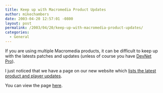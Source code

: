 ```yaml
---
title: Keep up with Macromedia Product Updates
author: mikechambers
date: 2003-04-20 12:57:01 -0800
layout: post
permalink: /2003/04/20/keep-up-with-macromedia-product-updates/
categories:
  - General
---
```



If you are using multiple Macromedia products, it can be difficult to keep up with the latests patches and updates (unless of course you have [DevNet Pro][1]).

I just noticed that we have a page on our new website which [lists the latest product and player updates][2].

You can view the page [here][2].

 [1]: http://www.macromedia.com/devnet/subscriptions/
 [2]: http://www.macromedia.com/downloads/updates/
